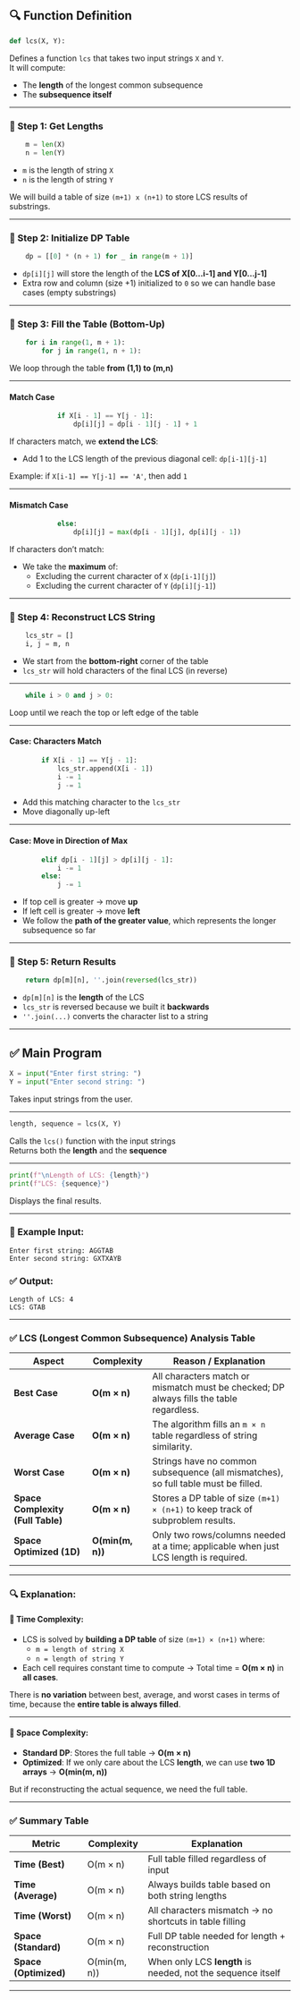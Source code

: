 
## 🔍 Function Definition

```python
def lcs(X, Y):
```

Defines a function `lcs` that takes two input strings `X` and `Y`.  
It will compute:

- The **length** of the longest common subsequence
- The **subsequence itself**

---

### 🔹 Step 1: Get Lengths

```python
    m = len(X)
    n = len(Y)
```

- `m` is the length of string `X`
- `n` is the length of string `Y`

We will build a table of size `(m+1) x (n+1)` to store LCS results of substrings.

---

### 🔹 Step 2: Initialize DP Table

```python
    dp = [[0] * (n + 1) for _ in range(m + 1)]
```

- `dp[i][j]` will store the length of the **LCS of X[0…i-1] and Y[0…j-1]**
- Extra row and column (size +1) initialized to `0` so we can handle base cases (empty substrings)

---

### 🔹 Step 3: Fill the Table (Bottom-Up)

```python
    for i in range(1, m + 1):
        for j in range(1, n + 1):
```

We loop through the table **from (1,1) to (m,n)**

---

#### Match Case

```python
            if X[i - 1] == Y[j - 1]:
                dp[i][j] = dp[i - 1][j - 1] + 1
```

If characters match, we **extend the LCS**:

- Add 1 to the LCS length of the previous diagonal cell: `dp[i-1][j-1]`

Example: if `X[i-1] == Y[j-1] == 'A'`, then add `1`

---

#### Mismatch Case

```python
            else:
                dp[i][j] = max(dp[i - 1][j], dp[i][j - 1])
```

If characters don’t match:

- We take the **maximum** of:
  - Excluding the current character of `X` (`dp[i-1][j]`)
  - Excluding the current character of `Y` (`dp[i][j-1]`)

---

### 🔹 Step 4: Reconstruct LCS String

```python
    lcs_str = []
    i, j = m, n
```

- We start from the **bottom-right** corner of the table
- `lcs_str` will hold characters of the final LCS (in reverse)

---

```python
    while i > 0 and j > 0:
```

Loop until we reach the top or left edge of the table

---

#### Case: Characters Match

```python
        if X[i - 1] == Y[j - 1]:
            lcs_str.append(X[i - 1])
            i -= 1
            j -= 1
```

- Add this matching character to the `lcs_str`
- Move diagonally up-left

---

#### Case: Move in Direction of Max

```python
        elif dp[i - 1][j] > dp[i][j - 1]:
            i -= 1
        else:
            j -= 1
```

- If top cell is greater → move **up**
- If left cell is greater → move **left**
- We follow the **path of the greater value**, which represents the longer subsequence so far

---

### 🔹 Step 5: Return Results

```python
    return dp[m][n], ''.join(reversed(lcs_str))
```

- `dp[m][n]` is the **length** of the LCS
- `lcs_str` is reversed because we built it **backwards**
- `''.join(...)` converts the character list to a string

---

## ✅ Main Program

```python
X = input("Enter first string: ")
Y = input("Enter second string: ")
```

Takes input strings from the user.

---

```python
length, sequence = lcs(X, Y)
```

Calls the `lcs()` function with the input strings  
Returns both the **length** and the **sequence**

---

```python
print(f"\nLength of LCS: {length}")
print(f"LCS: {sequence}")
```

Displays the final results.

---

### 🧾 Example Input:

```
Enter first string: AGGTAB
Enter second string: GXTXAYB
```

### ✅ Output:

```
Length of LCS: 4
LCS: GTAB
```

---

### ✅ **LCS (Longest Common Subsequence) Analysis Table**

| **Aspect**         | **Complexity**         | **Reason / Explanation**                                                                 |
|--------------------|------------------------|--------------------------------------------------------------------------------------------|
| **Best Case**       | **O(m × n)**           | All characters match or mismatch must be checked; DP always fills the table regardless.   |
| **Average Case**    | **O(m × n)**           | The algorithm fills an `m × n` table regardless of string similarity.                     |
| **Worst Case**      | **O(m × n)**           | Strings have no common subsequence (all mismatches), so full table must be filled.        |
| **Space Complexity (Full Table)** | **O(m × n)** | Stores a DP table of size `(m+1) × (n+1)` to keep track of subproblem results.             |
| **Space Optimized (1D)**          | **O(min(m, n))** | Only two rows/columns needed at a time; applicable when just LCS length is required.     |

---

### 🔍 Explanation:

#### 🔹 Time Complexity:

- LCS is solved by **building a DP table** of size `(m+1) × (n+1)` where:
  - `m = length of string X`
  - `n = length of string Y`
- Each cell requires constant time to compute → Total time = **O(m × n)** in **all cases**.

There is **no variation** between best, average, and worst cases in terms of time, because the **entire table is always filled**.

---

#### 🔹 Space Complexity:

- **Standard DP**: Stores the full table → **O(m × n)**
- **Optimized**: If we only care about the LCS **length**, we can use **two 1D arrays** → **O(min(m, n))**

But if reconstructing the actual sequence, we need the full table.

---

### ✅ Summary Table

| **Metric**         | **Complexity**     | **Explanation**                                                                   |
|--------------------|--------------------|------------------------------------------------------------------------------------|
| **Time (Best)**     | O(m × n)           | Full table filled regardless of input                                             |
| **Time (Average)**  | O(m × n)           | Always builds table based on both string lengths                                  |
| **Time (Worst)**    | O(m × n)           | All characters mismatch → no shortcuts in table filling                           |
| **Space (Standard)**| O(m × n)           | Full DP table needed for length + reconstruction                                  |
| **Space (Optimized)**| O(min(m, n))      | When only LCS **length** is needed, not the sequence itself                      |

---